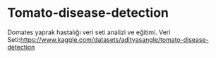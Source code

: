 # Tomato-disease-detection
Domates yaprak hastalığı veri seti analizi ve eğitimi.
Veri Seti:https://www.kaggle.com/datasets/adityasangle/tomato-disease-detection
